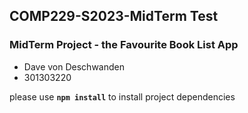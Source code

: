 ## COMP229-S2023-MidTerm Test

### MidTerm Project - the Favourite Book List App
 - Dave von Deschwanden
 - 301303220

please use **`npm install`** to install project dependencies
